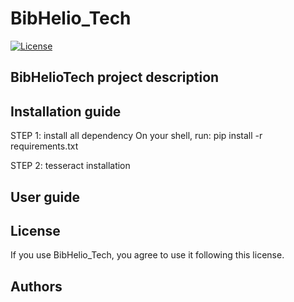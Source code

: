 # BibHelio_Tech

[![License](http://img.shields.io/:license-apache-blue.svg)](http://www.apache.org/licenses/LICENSE-2.0.html)

## BibHelioTech project description

## Installation guide
STEP 1: install all dependency
    On your shell, run: pip install -r requirements.txt

STEP 2: tesseract installation
    
    

## User guide

## License
If you use BibHelio_Tech, you agree to use it following this license.

## Authors